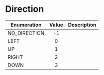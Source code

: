 # Direction

|Enumeration|Value|Description|
|-----------|:---:|-----------|
|NO_DIRECTION|-1||
|LEFT|0||
|UP|1||
|RIGHT|2||
|DOWN|3||
